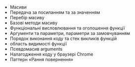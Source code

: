   
- Масиви  
- Передача за посиланням та за значенням  
- Перебір масиву  
- Базові методи масиву  
- Функціональні висловлювання та оголошення функції  
- Аргументи та параметри, параметри за замовчуванням  
- Порядок виконання коду та стек викликів функцій  
- область видимості функції  
- Псевдомасив arguments  
- Налагодження коду у браузері Chrome  
- Паттерн «Рання повернення»